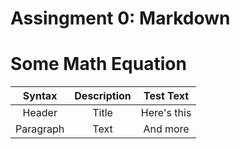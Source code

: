 # Assingment 0: Markdown
# Some Math Equation
|Syntax   |Description|Test Text  |
|:----:   |:---------:|:-------:  |
|Header   |Title      |Here's this|
|Paragraph|Text       |And more   |